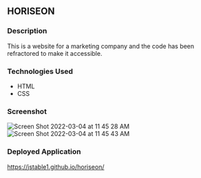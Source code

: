 ## HORISEON

### Description
This is a website for a marketing company and the code has been refractored to make it accessible. 

### Technologies Used
* HTML
* CSS

### Screenshot
![Screen Shot 2022-03-04 at 11 45 28 AM](https://user-images.githubusercontent.com/95373448/156823425-5998ad5a-8f7e-4fe9-b6b4-3f3f54e21e47.png)
![Screen Shot 2022-03-04 at 11 45 43 AM](https://user-images.githubusercontent.com/95373448/156823448-7234d764-32f8-46b9-8edc-652bf1d3a954.png)


### Deployed Application
https://jstable1.github.io/horiseon/
